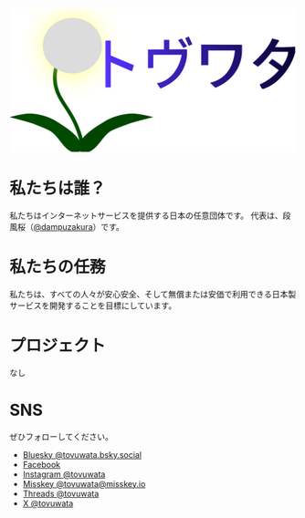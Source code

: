 ![logo](./ロゴ/ロゴ_svg.svg)

# 私たちは誰？
私たちはインターネットサービスを提供する日本の任意団体です。
代表は、段風桜（[@dampuzakura](https://github.com/dampuzakura)）です。

# 私たちの任務
私たちは、すべての人々が安心安全、そして無償または安価で利用できる日本製サービスを開発することを目標にしています。

# プロジェクト
なし

# SNS
ぜひフォローしてください。
- [Bluesky @tovuwata.bsky.social](https://bsky.app/profile/tovuwata.bsky.social)
- [Facebook](https://www.facebook.com/profile.php?id=61559344016831)
- [Instagram @tovuwata](https://instagram.com/tovuwata)
- [Misskey @tovuwata@misskey.io](https://misskey.io/@tovuwata)
- [Threads @tovuwata](https://threads.net/tovuwata)
- [X @tovuwata](https://x.com/tovuwata)